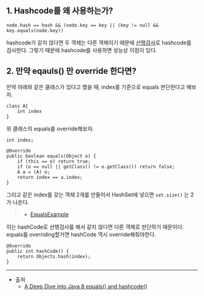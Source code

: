 ## 1. Hashcode를 왜 사용하는가?

```
node.hash == hash && (node.key == key || (key != null && key.equals(node.key))
```

hashcode가 같지 않다면 두 객체는 다른 객체이기 때문에 <u>선행검사</u>로 hashcode를 검사한다.
그렇기 때문에 hashcode를 사용하면 성능상 이점이 있다.

## 2. 만약 eqauls() 만 override 한다면?

만약 아래와 같은 클래스가 있다고 했을 때, index를 기준으로 equals 판단한다고 해보자.

```
class A{
	int index
}
```

위 클래스의 equals를 override해보자.

```
int index;

@Override
public boolean equals(Object o) {
    if (this == o) return true;
    if (o == null || getClass() != o.getClass()) return false;
    A a = (A) o;
    return index == a.index;
}
```

그리고 같은 index를 갖는 객체 2개를 만들어서 HashSet에 넣으면 `set.size()` 는 2가 나온다.
> * [EqualsExample](EqualsExample.java)

이는 hashCode로 선행검사를 해서 같지 않다면 다른 객체로 판단하기 때문이다.
equals를 overriding할거면 hashCode 역시 override해줘야한다.

```other
@Override
public int hashCode() {
    return Objects.hash(index);
}
```

<hr/>

* 출처
  * [A Deep Dive into Java 8 equals() and hashcode()](https://medium.com/geekculture/a-deep-dive-into-java-8-equals-and-hashcode-902990535507)